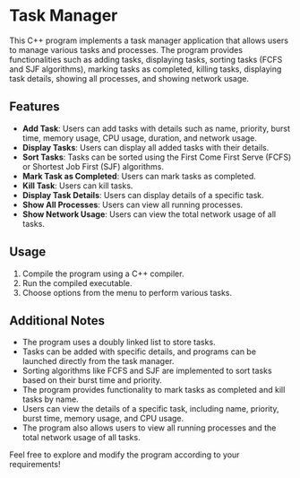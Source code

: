 # Task Manager

This C++ program implements a task manager application that allows users to manage various tasks and processes. The program provides functionalities such as adding tasks, displaying tasks, sorting tasks (FCFS and SJF algorithms), marking tasks as completed, killing tasks, displaying task details, showing all processes, and showing network usage.

## Features

- **Add Task**: Users can add tasks with details such as name, priority, burst time, memory usage, CPU usage, duration, and network usage.
- **Display Tasks**: Users can display all added tasks with their details.
- **Sort Tasks**: Tasks can be sorted using the First Come First Serve (FCFS) or Shortest Job First (SJF) algorithms.
- **Mark Task as Completed**: Users can mark tasks as completed.
- **Kill Task**: Users can kill tasks.
- **Display Task Details**: Users can display details of a specific task.
- **Show All Processes**: Users can view all running processes.
- **Show Network Usage**: Users can view the total network usage of all tasks.

## Usage

1. Compile the program using a C++ compiler.
2. Run the compiled executable.
3. Choose options from the menu to perform various tasks.

## Additional Notes

- The program uses a doubly linked list to store tasks.
- Tasks can be added with specific details, and programs can be launched directly from the task manager.
- Sorting algorithms like FCFS and SJF are implemented to sort tasks based on their burst time and priority.
- The program provides functionality to mark tasks as completed and kill tasks by name.
- Users can view the details of a specific task, including name, priority, burst time, memory usage, and CPU usage.
- The program also allows users to view all running processes and the total network usage of all tasks.

Feel free to explore and modify the program according to your requirements!
